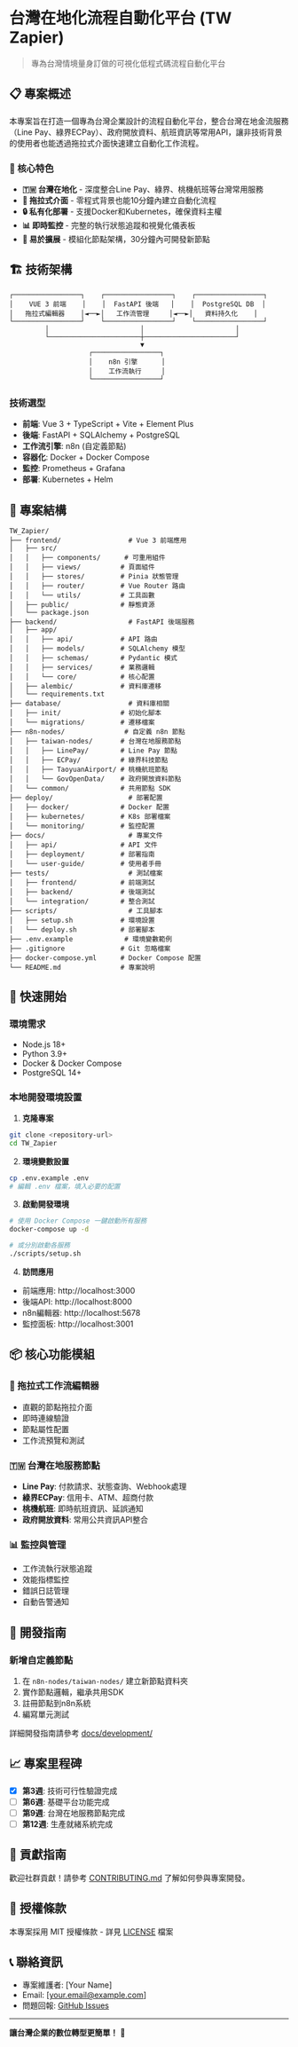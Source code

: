 # 台灣在地化流程自動化平台 (TW Zapier)

> 專為台灣情境量身訂做的可視化低程式碼流程自動化平台

## 📋 專案概述

本專案旨在打造一個專為台灣企業設計的流程自動化平台，整合台灣在地金流服務（Line Pay、綠界ECPay）、政府開放資料、航班資訊等常用API，讓非技術背景的使用者也能透過拖拉式介面快速建立自動化工作流程。

### 🎯 核心特色

- **🇹🇼 台灣在地化** - 深度整合Line Pay、綠界、桃機航班等台灣常用服務
- **🎨 拖拉式介面** - 零程式背景也能10分鐘內建立自動化流程
- **🔒 私有化部署** - 支援Docker和Kubernetes，確保資料主權
- **📊 即時監控** - 完整的執行狀態追蹤和視覺化儀表板
- **🔧 易於擴展** - 模組化節點架構，30分鐘內可開發新節點

## 🏗️ 技術架構

```
┌─────────────────┐    ┌─────────────────┐    ┌─────────────────┐
│    VUE 3 前端    │    │  FastAPI 後端   │    │  PostgreSQL DB  │
│   拖拉式編輯器    │◄──►│   工作流管理     │◄──►│   資料持久化    │
└─────────────────┘    └─────────────────┘    └─────────────────┘
         │                       │                       │
         └───────────────────────┼───────────────────────┘
                                 ▼
                    ┌─────────────────┐
                    │    n8n 引擎      │
                    │    工作流執行     │
                    └─────────────────┘
```

### 技術選型

- **前端**: Vue 3 + TypeScript + Vite + Element Plus
- **後端**: FastAPI + SQLAlchemy + PostgreSQL
- **工作流引擎**: n8n (自定義節點)
- **容器化**: Docker + Docker Compose
- **監控**: Prometheus + Grafana
- **部署**: Kubernetes + Helm

## 📁 專案結構

```
TW_Zapier/
├── frontend/                 # Vue 3 前端應用
│   ├── src/
│   │   ├── components/      # 可重用組件
│   │   ├── views/          # 頁面組件
│   │   ├── stores/         # Pinia 狀態管理
│   │   ├── router/         # Vue Router 路由
│   │   └── utils/          # 工具函數
│   ├── public/             # 靜態資源
│   └── package.json
├── backend/                  # FastAPI 後端服務
│   ├── app/
│   │   ├── api/            # API 路由
│   │   ├── models/         # SQLAlchemy 模型
│   │   ├── schemas/        # Pydantic 模式
│   │   ├── services/       # 業務邏輯
│   │   └── core/           # 核心配置
│   ├── alembic/            # 資料庫遷移
│   └── requirements.txt
├── database/                 # 資料庫相關
│   ├── init/               # 初始化腳本
│   └── migrations/         # 遷移檔案
├── n8n-nodes/               # 自定義 n8n 節點
│   ├── taiwan-nodes/       # 台灣在地服務節點
│   │   ├── LinePay/        # Line Pay 節點
│   │   ├── ECPay/          # 綠界科技節點
│   │   ├── TaoyuanAirport/ # 桃機航班節點
│   │   └── GovOpenData/    # 政府開放資料節點
│   └── common/             # 共用節點 SDK
├── deploy/                   # 部署配置
│   ├── docker/             # Docker 配置
│   ├── kubernetes/         # K8s 部署檔案
│   └── monitoring/         # 監控配置
├── docs/                     # 專案文件
│   ├── api/                # API 文件
│   ├── deployment/         # 部署指南
│   └── user-guide/         # 使用者手冊
├── tests/                    # 測試檔案
│   ├── frontend/           # 前端測試
│   ├── backend/            # 後端測試
│   └── integration/        # 整合測試
├── scripts/                  # 工具腳本
│   ├── setup.sh            # 環境設置
│   └── deploy.sh           # 部署腳本
├── .env.example             # 環境變數範例
├── .gitignore              # Git 忽略檔案
├── docker-compose.yml      # Docker Compose 配置
└── README.md               # 專案說明
```

## 🚀 快速開始

### 環境需求

- Node.js 18+
- Python 3.9+
- Docker & Docker Compose
- PostgreSQL 14+

### 本地開發環境設置

1. **克隆專案**
```bash
git clone <repository-url>
cd TW_Zapier
```

2. **環境變數設置**
```bash
cp .env.example .env
# 編輯 .env 檔案，填入必要的配置
```

3. **啟動開發環境**
```bash
# 使用 Docker Compose 一鍵啟動所有服務
docker-compose up -d

# 或分別啟動各服務
./scripts/setup.sh
```

4. **訪問應用**
- 前端應用: http://localhost:3000
- 後端API: http://localhost:8000
- n8n編輯器: http://localhost:5678
- 監控面板: http://localhost:3001

## 📦 核心功能模組

### 🎨 拖拉式工作流編輯器
- 直觀的節點拖拉介面
- 即時連線驗證
- 節點屬性配置
- 工作流預覽和測試

### 🇹🇼 台灣在地服務節點
- **Line Pay**: 付款請求、狀態查詢、Webhook處理
- **綠界ECPay**: 信用卡、ATM、超商付款
- **桃機航班**: 即時航班資訊、延誤通知
- **政府開放資料**: 常用公共資訊API整合

### 📊 監控與管理
- 工作流執行狀態追蹤
- 效能指標監控
- 錯誤日誌管理
- 自動告警通知

## 🔧 開發指南

### 新增自定義節點

1. 在 `n8n-nodes/taiwan-nodes/` 建立新節點資料夾
2. 實作節點邏輯，繼承共用SDK
3. 註冊節點到n8n系統
4. 編寫單元測試

詳細開發指南請參考 [docs/development/](docs/development/)

## 📈 專案里程碑

- [x] **第3週**: 技術可行性驗證完成
- [ ] **第6週**: 基礎平台功能完成
- [ ] **第9週**: 台灣在地服務節點完成
- [ ] **第12週**: 生產就緒系統完成

## 🤝 貢獻指南

歡迎社群貢獻！請參考 [CONTRIBUTING.md](CONTRIBUTING.md) 了解如何參與專案開發。

## 📄 授權條款

本專案採用 MIT 授權條款 - 詳見 [LICENSE](LICENSE) 檔案

## 📞 聯絡資訊

- 專案維護者: [Your Name]
- Email: [your.email@example.com]
- 問題回報: [GitHub Issues](https://github.com/your-repo/issues)

---

**讓台灣企業的數位轉型更簡單！** 🚀
